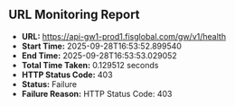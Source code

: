 ## URL Monitoring Report

- **URL:** https://api-gw1-prod1.fisglobal.com/gw/v1/health
- **Start Time:** 2025-09-28T16:53:52.899540
- **End Time:** 2025-09-28T16:53:53.029052
- **Total Time Taken:** 0.129512 seconds
- **HTTP Status Code:** 403
- **Status:** Failure
- **Failure Reason:** HTTP Status Code: 403
